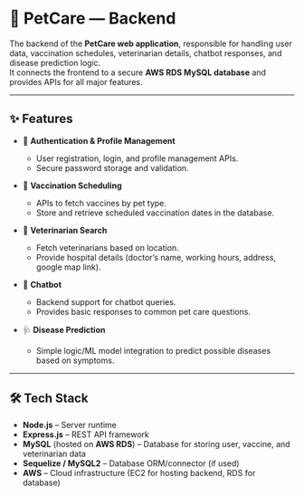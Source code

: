 # 🐾 PetCare — Backend

The backend of the **PetCare web application**, responsible for handling user data, vaccination schedules, veterinarian details, chatbot responses, and disease prediction logic.  
It connects the frontend to a secure **AWS RDS MySQL database** and provides APIs for all major features.

---

## ✨ Features

- 🔐 **Authentication & Profile Management**
  - User registration, login, and profile management APIs.
  - Secure password storage and validation.

- 💉 **Vaccination Scheduling**
  - APIs to fetch vaccines by pet type.
  - Store and retrieve scheduled vaccination dates in the database.

- 🏥 **Veterinarian Search**
  - Fetch veterinarians based on location.
  - Provide hospital details (doctor’s name, working hours, address, google map link).

- 🤖 **Chatbot**
  - Backend support for chatbot queries.
  - Provides basic responses to common pet care questions.

- 🩺 **Disease Prediction**
  - Simple logic/ML model integration to predict possible diseases based on symptoms.

---

## 🛠 Tech Stack

- **Node.js** – Server runtime  
- **Express.js** – REST API framework  
- **MySQL** (hosted on **AWS RDS**) – Database for storing user, vaccine, and veterinarian data  
- **Sequelize / MySQL2** – Database ORM/connector (if used)  
- **AWS** – Cloud infrastructure (EC2 for hosting backend, RDS for database)  


